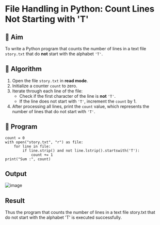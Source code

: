 # File Handling in Python: Count Lines Not Starting with 'T'

## 🎯 Aim
To write a Python program that counts the number of lines in a text file `story.txt` that do **not** start with the alphabet `'T'`.

## 🧠 Algorithm
1. Open the file `story.txt` in **read mode**.
2. Initialize a counter `count` to zero.
3. Iterate through each line of the file:
   - Check if the first character of the line is **not** `'T'`.
   - If the line does not start with `'T'`, increment the `count` by 1.
4. After processing all lines, print the `count` value, which represents the number of lines that do not start with `'T'`.

## 🧾 Program
```
count = 0
with open("story.txt", "r") as file:
    for line in file:
        if line.strip() and not line.lstrip().startswith('T'):
            count += 1
print("Sum :", count)
```

## Output
![image](https://github.com/user-attachments/assets/b105e42a-2373-46f8-a62d-cf5ee7d446b4)

## Result
Thus the program that counts the number of lines in a text file story.txt that do not start with the alphabet 'T' is executed successfully.
